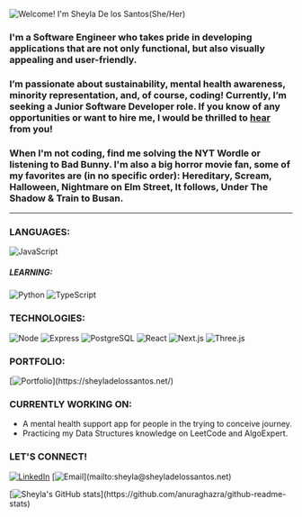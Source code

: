 ![Welcome! I'm Sheyla De los Santos(She/Her)](https://media.giphy.com/media/v1.Y2lkPTc5MGI3NjExZGRhZTRkNjE3MmI2ZWVkMjU0ZGJjOWQwZDk0YzExMjI5YzJjMGQxYiZjdD1n/JnKilQF92IOCIszJLF/giphy.gif)

### I'm a Software Engineer who takes pride in developing applications that are not only functional, but also visually appealing and user-friendly.

### I’m passionate about sustainability, mental health awareness, minority representation, and, of course, coding! Currently, I’m seeking a Junior Software Developer role. If you know of any opportunities or want to hire me, I would be thrilled to [hear](mailto:sheyla@sheyladelossantos.net) from you! 

### When I'm not coding, find me solving the NYT Wordle or listening to Bad Bunny. I'm also a big horror movie fan, some of my favorites are (in no specific order): Hereditary, Scream, Halloween, Nightmare on Elm Street, It follows, Under The Shadow & Train to Busan.

<hr>

### LANGUAGES:

![JavaScript](https://img.shields.io/badge/-JavaScript-000?&logo=JavaScript)

##### LEARNING:

![Python](https://img.shields.io/badge/-Python-000?&logo=Python)
![TypeScript](https://img.shields.io/badge/-TypeScript-000?&logo=TypeScript)

### TECHNOLOGIES:

![Node](https://img.shields.io/badge/-Node.js-000?&logo=node.js)
![Express](https://img.shields.io/badge/-Express-000?&logo=Express)
![PostgreSQL](https://img.shields.io/badge/-PostgreSQL-000?&logo=PostgreSQL)
![React](https://img.shields.io/badge/-React.js-000?&logo=React)
![Next.js](https://img.shields.io/badge/-Next.js-000?&logo=Next.js)
![Three.js](https://img.shields.io/badge/-Three.js-000?&logo=three.js)


### PORTFOLIO: 

[![Portfolio](https://img.shields.io/badge/-sheyladelossantos.net-000?)](https://sheyladelossantos.net/)


### CURRENTLY WORKING ON:

- A mental health support app for people in the trying to conceive journey.
- Practicing my Data Structures knowledge on LeetCode and AlgoExpert.

### LET'S CONNECT!

[![LinkedIn](https://img.shields.io/badge/-LinkedIn-000?&logo=linkedin&color=black)](https://www.linkedin.com/in/sheyladelossantos/)
[![Email](https://img.shields.io/badge/-Email-000?)](mailto:sheyla@sheyladelossantos.net)


[![Sheyla's GitHub stats](https://github-readme-stats.vercel.app/api?username=ssshhheeeyyy&count_private=true&show_icons=true&bg_color=DEG,ffff,000000&title_color=bf19ce&text_color=b731cb&icon_color=000000&line_height=30&hide_border=true&border_radius=0&include_all_commits=true&hide_title=true&align='center')](https://github.com/anuraghazra/github-readme-stats)
